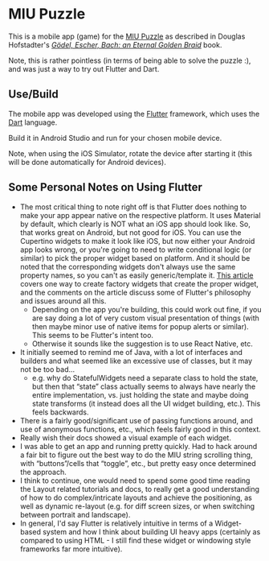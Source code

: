 # MIU Puzzle

This is a mobile app (game) for the [MIU Puzzle](https://en.wikipedia.org/wiki/MU_puzzle) as described in Douglas Hofstadter's _[Gödel, Escher, Bach: an Eternal Golden Braid](https://en.wikipedia.org/wiki/G%C3%B6del,_Escher,_Bach)_ book.

Note, this is rather pointless (in terms of being able to solve the puzzle :), and was just a way to try out Flutter and Dart.

## Use/Build

The mobile app was developed using the [Flutter](https://flutter.io) framework, which uses the [Dart](https://www.dartlang.org/) language.

Build it in Android Studio and run for your chosen mobile device.

Note, when using the iOS Simulator, rotate the device after starting it (this will be done automatically for Android devices).


## Some Personal Notes on Using Flutter

* The most critical thing to note right off is that Flutter does nothing to make your app appear native on the respective platform. It uses Material by default, which clearly is NOT what an iOS app should look like. So, that works great on Android, but not good for iOS. You can use the Cupertino widgets to make it look like iOS, but now either your Android app looks wrong, or you're going to need to write conditional logic (or similar) to pick the proper widget based on platform. And it should be noted that the corresponding widgets don't always use the same property names, so you can't as easily generic/template it. [This article](https://medium.com/flutter-io/do-flutter-apps-dream-of-platform-aware-widgets-7d7ed7b4624d) covers one way to create factory widgets that create the proper widget, and the comments on the article discuss some of Flutter's philosophy and issues around all this.
    * Depending on the app you're building, this could work out fine, if you are say doing a lot of very custom visual presentation of things (with then maybe minor use of native items for popup alerts or similar). This seems to be Flutter's intent too.
    * Otherwise it sounds like the suggestion is to use React Native, etc.
* It initially seemed to remind me of Java, with a lot of interfaces and builders and what seemed like an excessive use of classes, but it may not be too bad...
    * e.g. why do StatefulWidgets need a separate class to hold the state, but then that “state” class actually seems to always have nearly the entire implementation, vs. just holding the state and maybe doing state transforms (it instead does all the UI widget building, etc.). This feels backwards.
* There is a fairly good/significant use of passing functions around, and use of anonymous functions, etc., which feels fairly good in this context.
* Really wish their docs showed a visual example of each widget.
* I was able to get an app and running pretty quickly. Had to hack around a fair bit to figure out the best way to do the MIU string scrolling thing, with “buttons”/cells that “toggle”, etc., but pretty easy once determined the approach.
* I think to continue, one would need to spend some good time reading the Layout related tutorials and docs, to really get a good understanding of how to do complex/intricate layouts and achieve the positioning, as well as dynamic re-layout (e.g. for diff screen sizes, or when switching between portrait and landscape).
* In general, I'd say Flutter is relatively intuitive in terms of a Widget-based system and how I think about building UI heavy apps (certainly as compared to using HTML - I still find these widget or windowing style frameworks far more intuitive). 